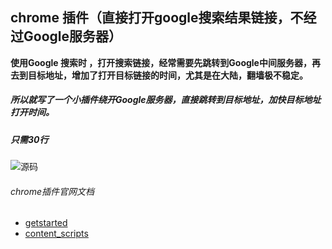 ## chrome 插件（直接打开google搜索结果链接，不经过Google服务器）

**使用Google 搜索时 ，打开搜索链接，经常需要先跳转到Google中间服务器，再去到目标地址，增加了打开目标链接的时间，尤其是在大陆，翻墙极不稳定。**

##### 所以就写了一个小插件绕开Google服务器，直接跳转到目标地址，加快目标地址打开时间。

##### 只需30行

![源码](https://mmbiz.qlogo.cn/mmbiz/E7ia3F4UicMxib3lfT21dYKLYrLUXmM24XS4u3Wq4ELzb7g08jbHLPq3D3VFAV4FpJz5XmpGE3PS5uwCEtoib56bQw/0?wx_fmt=jpeg)

###### chrome插件官网文档

+ [getstarted](https://developer.chrome.com/extensions/getstarted.html)
+ [content_scripts](https://developer.chrome.com/extensions/content_scripts.html)
